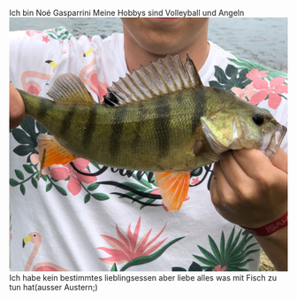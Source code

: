 Ich bin Noé Gasparrini
Meine Hobbys sind Volleyball und Angeln 
![Image](/docs/images/WhatsApp%20Image%202022-08-20%20at%2011.02.31%20AM.jpeg) 
Ich habe kein bestimmtes lieblingsessen aber liebe alles was mit Fisch zu tun hat(ausser Austern;)
